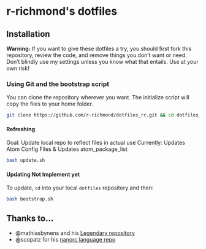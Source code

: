 # r-richmond's dotfiles

## Installation

**Warning:** If you want to give these dotfiles a try, you should first fork this repository, review the code, and remove things you don’t want or need. Don’t blindly use my settings unless you know what that entails. Use at your own risk!

### Using Git and the bootstrap script

You can clone the repository wherever you want. The initialize script will copy the files to your home folder.

```bash
git clone https://github.com/r-richmond/dotfiles_rr.git && cd dotfiles_rr && bash initialize.sh
```

#### Refreshing
Goal: Update local repo to reflect files in actual use
Currently: Updates Atom Config Files & Updates atom_package_list
```bash
bash update.sh
```

#### Updating Not Implement yet
To update, `cd` into your local `dotfiles` repository and then:

```bash
bash bootstrap.sh
```

## Thanks to…

* @mathiasbynens and his [Legendary repository](https://github.com/mathiasbynens/dotfiles)
* @scopatz for his [nanorc language repo](https://github.com/scopatz/nanorc)
